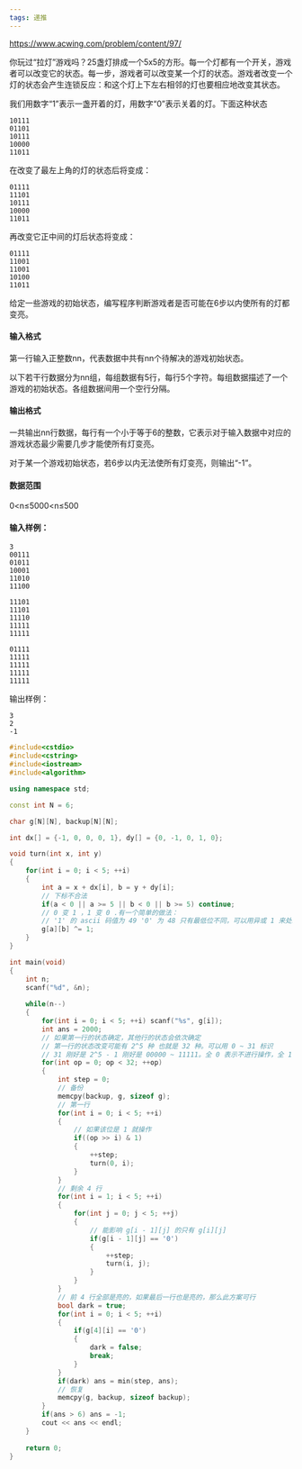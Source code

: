 ```yaml
---
tags: 递推
---
```






https://www.acwing.com/problem/content/97/

你玩过“拉灯”游戏吗？25盏灯排成一个5x5的方形。每一个灯都有一个开关，游戏者可以改变它的状态。每一步，游戏者可以改变某一个灯的状态。游戏者改变一个灯的状态会产生连锁反应：和这个灯上下左右相邻的灯也要相应地改变其状态。

我们用数字“1”表示一盏开着的灯，用数字“0”表示关着的灯。下面这种状态

```
10111
01101
10111
10000
11011
```

在改变了最左上角的灯的状态后将变成：

```
01111
11101
10111
10000
11011
```

再改变它正中间的灯后状态将变成：

```
01111
11001
11001
10100
11011
```

给定一些游戏的初始状态，编写程序判断游戏者是否可能在6步以内使所有的灯都变亮。

#### 输入格式

第一行输入正整数nn，代表数据中共有nn个待解决的游戏初始状态。

以下若干行数据分为nn组，每组数据有5行，每行5个字符。每组数据描述了一个游戏的初始状态。各组数据间用一个空行分隔。

#### 输出格式

一共输出nn行数据，每行有一个小于等于6的整数，它表示对于输入数据中对应的游戏状态最少需要几步才能使所有灯变亮。

对于某一个游戏初始状态，若6步以内无法使所有灯变亮，则输出“-1”。

#### 数据范围

0<n≤5000<n≤500

#### 输入样例：

```
3
00111
01011
10001
11010
11100

11101
11101
11110
11111
11111

01111
11111
11111
11111
11111
```

输出样例：

```
3
2
-1
```



```cpp
#include<cstdio>
#include<cstring>
#include<iostream>
#include<algorithm>

using namespace std;

const int N = 6;

char g[N][N], backup[N][N];

int dx[] = {-1, 0, 0, 0, 1}, dy[] = {0, -1, 0, 1, 0};

void turn(int x, int y)
{
    for(int i = 0; i < 5; ++i)
    {
        int a = x + dx[i], b = y + dy[i];
        // 下标不合法
        if(a < 0 || a >= 5 || b < 0 || b >= 5) continue;
        // 0 变 1 ，1 变 0 .有一个简单的做法：
        // '1' 的 ascii 码值为 49 '0' 为 48 只有最低位不同，可以用异或 1 来处理
        g[a][b] ^= 1;
    }
}

int main(void)
{
    int n;
    scanf("%d", &n);
    
    while(n--)
    {
        for(int i = 0; i < 5; ++i) scanf("%s", g[i]);
        int ans = 2000;
        // 如果第一行的状态确定，其他行的状态会依次确定
        // 第一行的状态改变可能有 2^5 种 也就是 32 种。可以用 0 ~ 31 标识
        // 31 刚好是 2^5 - 1 刚好是 00000 ~ 11111。全 0 表示不进行操作，全 1 表示都进行操作
        for(int op = 0; op < 32; ++op)
        {
            int step = 0;
            // 备份
            memcpy(backup, g, sizeof g);
            // 第一行
            for(int i = 0; i < 5; ++i)
            {
                // 如果该位是 1 就操作
                if((op >> i) & 1)
                {
                    ++step;
                    turn(0, i);
                }
            }
            // 剩余 4 行
            for(int i = 1; i < 5; ++i)
            {
                for(int j = 0; j < 5; ++j)
                {
                    // 能影响 g[i - 1][j] 的只有 g[i][j]
                    if(g[i - 1][j] == '0') 
                    {
                        ++step;
                        turn(i, j);
                    }
                }
            }
            // 前 4 行全部是亮的，如果最后一行也是亮的，那么此方案可行
            bool dark = true;
            for(int i = 0; i < 5; ++i)
            {
                if(g[4][i] == '0')
                {
                    dark = false;
                    break;
                }
            }
            if(dark) ans = min(step, ans);
            // 恢复
            memcpy(g, backup, sizeof backup);
        }
        if(ans > 6) ans = -1;
        cout << ans << endl;
    }
    
    return 0;
}
```

